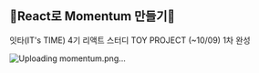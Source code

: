 ## 💎React로 Momentum 만들기💎

잇타(IT's TIME) 4기 리액트 스터디 TOY PROJECT
(~10/09) 1차 완성

![Uploading momentum.png…]()
